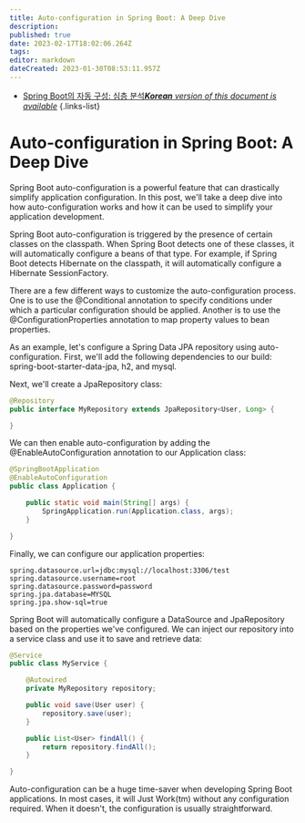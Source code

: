 ```yaml
---
title: Auto-configuration in Spring Boot: A Deep Dive
description: 
published: true
date: 2023-02-17T18:02:06.264Z
tags: 
editor: markdown
dateCreated: 2023-01-30T08:53:11.957Z
---
```


- [Spring Boot의 자동 구성: 심층 분석***Korean** version of this document is available*](/ko/Knowledge-base/Spring-Boot/auto-configuration-in-spring-boot-a-deep-dive)
{.links-list}


# Auto-configuration in Spring Boot: A Deep Dive

Spring Boot auto-configuration is a powerful feature that can drastically simplify application configuration. In this post, we'll take a deep dive into how auto-configuration works and how it can be used to simplify your application development.

Spring Boot auto-configuration is triggered by the presence of certain classes on the classpath. When Spring Boot detects one of these classes, it will automatically configure a beans of that type. For example, if Spring Boot detects Hibernate on the classpath, it will automatically configure a Hibernate SessionFactory.

There are a few different ways to customize the auto-configuration process. One is to use the @Conditional annotation to specify conditions under which a particular configuration should be applied. Another is to use the @ConfigurationProperties annotation to map property values to bean properties.

As an example, let's configure a Spring Data JPA repository using auto-configuration. First, we'll add the following dependencies to our build: spring-boot-starter-data-jpa, h2, and mysql.

Next, we'll create a JpaRepository class:

```java
@Repository
public interface MyRepository extends JpaRepository<User, Long> {

}
```

We can then enable auto-configuration by adding the @EnableAutoConfiguration annotation to our Application class:

```java
@SpringBootApplication
@EnableAutoConfiguration
public class Application {

    public static void main(String[] args) {
        SpringApplication.run(Application.class, args);
    }

}
```

Finally, we can configure our application properties:

```properties
spring.datasource.url=jdbc:mysql://localhost:3306/test
spring.datasource.username=root
spring.datasource.password=password
spring.jpa.database=MYSQL
spring.jpa.show-sql=true
```

Spring Boot will automatically configure a DataSource and JpaRepository based on the properties we've configured. We can inject our repository into a service class and use it to save and retrieve data:

```java
@Service
public class MyService {

    @Autowired
    private MyRepository repository;

    public void save(User user) {
        repository.save(user);
    }

    public List<User> findAll() {
        return repository.findAll();
    }

}
```

Auto-configuration can be a huge time-saver when developing Spring Boot applications. In most cases, it will Just Work(tm) without any configuration required. When it doesn't, the configuration is usually straightforward.